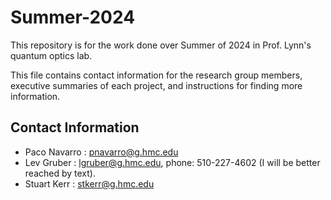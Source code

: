 # Summer-2024
This repository is for the work done over Summer of 2024 in Prof. Lynn's quantum optics lab.

This file contains contact information for the research group members, executive summaries of each project, and instructions for finding more information.

## Contact Information

- Paco Navarro : pnavarro@g.hmc.edu
- Lev Gruber   : lgruber@g.hmc.edu, phone: 510-227-4602 (I will be better reached by text).
- Stuart Kerr  : stkerr@g.hmc.edu


